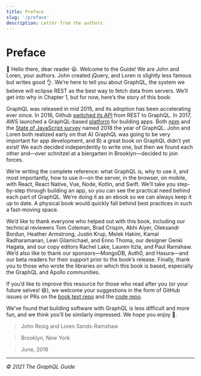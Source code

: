 ```yaml
---
title: Preface
slug: '/preface'
description: Letter from the authors.
---
```


# Preface

👋 Hello there, dear reader 😃. Welcome to the Guide! We are John and Loren, your authors. John created jQuery, and Loren is slightly less famous but writes good 👌. We’re here to tell you about GraphQL, the system we believe will eclipse REST as the best way to fetch data from servers. We’ll get into why in Chapter 1, but for now, here’s the story of this book:

GraphQL was released in mid 2015, and its adoption has been accelerating ever since. In 2016, Github [switched its API](https://githubengineering.com/the-github-graphql-api/) from REST to GraphQL. In 2017, AWS launched a GraphQL-based [platform](https://aws.amazon.com/appsync/) for building apps. Both [npm](https://twitter.com/seldo/status/950794461235130368) and the [State of JavaScript survey](https://medium.freecodecamp.org/i-just-asked-23-000-developers-what-they-think-of-javascript-heres-what-i-learned-9a06b61998fa) named 2018 the year of GraphQL. John and Loren both realized early on that A) GraphQL was going to be very important for app development, and B) a great book on GraphQL didn’t yet exist! We each decided independently to write one, but then we found each other and—over schnitzel at a biergarten in Brooklyn—decided to join forces.

We’re writing the complete reference: what GraphQL is, why to use it, and most importantly, how to use it—on the server, in the browser, on mobile, with React, React Native, Vue, Node, Kotlin, and Swift. We’ll take you step-by-step through building an app, so you can see the practical need behind each part of GraphQL. We’re doing it as an ebook so we can always keep it up to date. A physical book would quickly fall behind best practices in such a fast-moving space.

We’d like to thank everyone who helped out with this book, including our technical reviewers Tom Coleman, Brad Crispin, Abhi Aiyer, Oleksandr Bordun, Heather Armstrong, Justin Krup, Melek Hakim, Kamal Radharamanan, Lewi Gilamichael, and Enno Thoma, our designer Genki Hagata, and our copy editors Rachel Lake, Lauren Itzla, and Paul Ramshaw. We’d also like to thank our sponsors—MongoDB, Auth0, and Hasura—and our beta readers for their support prior to the book’s release. Finally, thank you to those who wrote the libraries on which this book is based, especially the GraphQL and Apollo communities.

If you’d like to improve this resource for those who read after you (or your future selves! 😄), we welcome your suggestions in the form of GitHub issues or PRs on the [book text repo](https://github.com/GraphQLGuide/book) and the [code repo](https://github.com/GraphQLGuide/guide).

We’ve found that building software with GraphQL is less difficult and more fun, and we think you’ll be similarly impressed. We hope you enjoy 🤗.

> John Resig and Loren Sands-Ramshaw

> Brooklyn, New York

> June, 2018

---

*© 2021 The GraphQL Guide*
